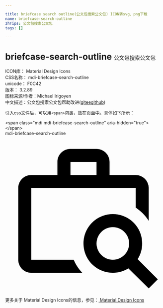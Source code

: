 ```yaml
---

title: briefcase search outline(公文包搜索公文包) ICON转svg、png下载
name: briefcase-search-outline
zhTips: 公文包搜索公文包
tags: []

---
```


# briefcase-search-outline  <small style="font-size: 60%;font-weight: 100">公文包搜索公文包</small>


<div class="detail-page">
<p>
<span>
ICON库：
<span class="badge-secondary badge">Material Design Icons</span> 
</span>
<br/>
<span>
CSS名称：
<span class="badge-secondary badge">mdi-briefcase-search-outline</span> 
</span>
<br/>
<span>
unicode：
<span class="badge-secondary badge">F0C42</span> 
<copy-btn content='F0C42' btn-title=""></copy-btn>
<copy-btn :content='String.fromCodePoint(parseInt("F0C42", 16))' btn-title="复制U"></copy-btn>
</span>
<br/>
<span>
版本：
<span class="badge-secondary badge">3.2.89</span> 
</span>
<br/>
<span>图标来源/作者：<span class="badge-light badge">Michael Irigoyen</span></span> 
<br/>
<span class="zh-detail">中文描述：<span class="badge-primary badge">公文包搜索公文包</span><span class="help-link"><span>帮助改进</span>(<a href="https://gitee.com/liuwave/icon-helper/edit/master/json/material/briefcase-search-outline.json" target="_blank" rel="noopener noreferrer">gitee</a><a href="https://github.com/liuwave/icon-helper/edit/master/json/material/briefcase-search-outline.json" target="_blank" rel="noopener noreferrer">github</a></span>)</span><br/>
</p>
</div>
<div class="alert alert-dark">
  <i class="mdi mdi-briefcase-search-outline mdi-48px"></i>
  <i class="mdi mdi-briefcase-search-outline mdi-36px"></i>
  <i class="mdi mdi-briefcase-search-outline mdi-24px"></i>
  <i class="mdi mdi-briefcase-search-outline mdi-18px"></i>
</div>
<div>
  <p>引入css文件后，可以用<code>&lt;span&gt;</code>包裹，放在页面中。具体如下所示：    
  </p>
  <div class="alert alert-primary" style="font-size: 14px">
    &lt;span class="mdi mdi-briefcase-search-outline" aria-hidden="true"&gt;&lt;/span&gt;
    <copy-btn content='<span class="mdi mdi-briefcase-search-outline" aria-hidden="true"></span>'></copy-btn>
  </div>
  <div class="alert alert-secondary">
    <i class="mdi mdi-briefcase-search-outline"
    style="font-size: 24px"
    aria-hidden="true"></i> mdi-briefcase-search-outline
    <copy-btn content="mdi-briefcase-search-outline" btn-title="复制图标名称"></copy-btn>
  </div>
</div>
<div id="svg" class="svg-wrap">
<svg xmlns="http://www.w3.org/2000/svg" viewBox="0 0 24 24"><path d="M10,2H14A2,2 0 0,1 16,4V6H20A2,2 0 0,1 22,8V13.03C21.5,12.23 20.8,11.54 20,11V8H4V19H10.5C10.81,19.75 11.26,20.42 11.81,21H4C2.89,21 2,20.1 2,19V8C2,6.89 2.89,6 4,6H8V4C8,2.89 8.89,2 10,2M14,6V4H10V6H14M20.31,18.9L23.39,22L22,23.39L18.88,20.32C18.19,20.75 17.37,21 16.5,21C14,21 12,19 12,16.5C12,14 14,12 16.5,12C19,12 21,14 21,16.5C21,17.38 20.75,18.21 20.31,18.9M16.5,19A2.5,2.5 0 0,0 19,16.5A2.5,2.5 0 0,0 16.5,14A2.5,2.5 0 0,0 14,16.5A2.5,2.5 0 0,0 16.5,19Z" /></svg>
</div>
<detail full-name='mdi-briefcase-search-outline'></detail>
    
<div><p>更多关于 Material Design Icons的信息，参见：<a target="_blank" href="https://iconhelper.cn/material.html"> Material Design Icons</a>
</p></div>
